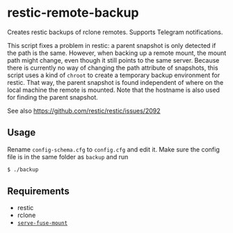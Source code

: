 # restic-remote-backup
Creates restic backups of rclone remotes. Supports Telegram notifications.

This script fixes a problem in restic: a parent snapshot is only detected if the path is the same. However, when backing up a remote mount, the mount path might change, even though it still points to the same server. Because there is currently no way of changing the path attribute of snapshots, this script uses a kind of `chroot` to create a temporary backup environment for restic. That way, the parent snapshot is found independent of where on the local machine the remote is mounted. Note that the hostname is also used for finding the parent snapshot.

See also https://github.com/restic/restic/issues/2092



## Usage
Rename `config-schema.cfg` to `config.cfg` and edit it. Make sure the config file is in the same folder as `backup` and run

```bash
$ ./backup
```



## Requirements

* restic
* rclone
* [`serve-fuse-mount`](https://github.com/pschlo/serve-fuse-mount)
